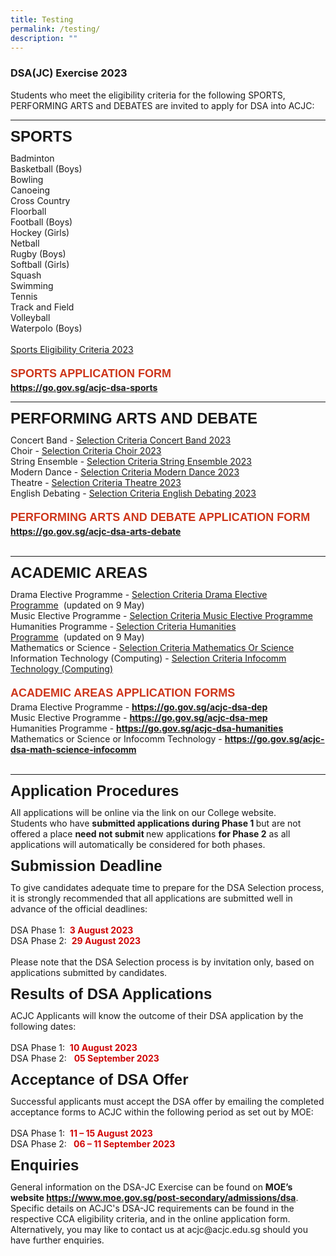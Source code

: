 ```yaml
---
title: Testing
permalink: /testing/
description: ""
---
```

### DSA(JC) Exercise 2023
Students who meet the eligibility criteria for the following SPORTS, PERFORMING ARTS and DEBATES are invited to apply for DSA into ACJC:
<hr>
<p style="line-height: 1.0;"><strong><span style="font-size: 24px; font-family: Arial, Helvetica, sans-serif;">SPORTS</span></strong></p>
Badminton<br>
Basketball (Boys)<br>
Bowling<br>
Canoeing<br>
Cross Country<br>
Floorball<br>
Football (Boys)<br>
Hockey (Girls)<br>
Netball<br>
Rugby (Boys)<br>
Softball (Girls)<br>
Squash<br>
Swimming<br>
Tennis<br>
Track and Field<br>
Volleyball<br>
Waterpolo (Boys)<br><br>
<a target="_blank" href="/files/Dsa/dsa%20sports%20eligibility%20criteria%202023.pdf">Sports Eligibility Criteria 2023</a><br><br>
<div style="line-height: 1.5;"><span style="color:#CE361B; font-family: Arial, Helvetica, sans-serif; font-size: 18px;"><b>SPORTS APPLICATION FORM</b></span></div>
<a target="_blank" href="https://go.gov.sg/acjc-dsa-sports"><b>https://go.gov.sg/acjc-dsa-sports</b></a><br>
<hr>
<p style="line-height: 1.0;"><strong><span style="font-size: 24px; font-family: Arial, Helvetica, sans-serif;">PERFORMING ARTS AND DEBATE</span></strong></p>
Concert Band - <a target="_blank" href="/files/Dsa/eligibility%20criteria%20concert%20band%202023.pdf">Selection Criteria Concert Band 2023</a><br>
Choir - <a target="_blank" href="/files/Dsa/eligibility%20criteria%20choir%202023.pdf">Selection Criteria Choir 2023</a><br>
String Ensemble - <a target="_blank" href="/files/Dsa/eligibility%20criteria%20string%20ensemble%202023.pdf">Selection Criteria String Ensemble 2023</a><br>
Modern Dance - <a target="_blank" href="/files/Dsa/eligibility%20criteria%20modern%20dance%202023.pdf">Selection Criteria Modern Dance 2023</a><br>
Theatre - <a target="_blank" href="/files/Dsa/eligibility%20criteria%20theatre%202023.pdf">Selection Criteria Theatre 2023</a><br>
English Debating - <a target="_blank" href="/files/Dsa/eligibility%20criteria%20english%20debating%202023.pdf">Selection Criteria English Debating 2023</a><br><br>

<div style="line-height: 1.5;"><span style="color:#CE361B; font-family: Arial, Helvetica, sans-serif; font-size: 18px;"><b>PERFORMING ARTS AND DEBATE APPLICATION FORM</b></span></div>
<a target="_blank" href="https://go.gov.sg/acjc-dsa-arts-debate"><b>https://go.gov.sg/acjc-dsa-arts-debate</b></a><br><br>
<hr>

<p style="line-height: 1.0;"><strong><span style="font-size: 24px; font-family: Arial, Helvetica, sans-serif;">ACADEMIC AREAS</span></strong></p>
Drama Elective Programme - <a target="_blank" href="/files/Dsa/eligibility%20criteria%20drama%20elective%20programme%202023.pdf">Selection Criteria Drama Elective Programme</a>&nbsp;&nbsp;(updated on 9 May)<br>
Music Elective Programme - <a target="_blank" href="/files/Dsa/eligibility%20criteria%20music%20elective%20programme%202023.pdf">Selection Criteria Music Elective Programme</a><br>
Humanities Programme - <a target="_blank" href="/files/Dsa/eligibility%20criteria%20humanities%20programme%202023.pdf">Selection Criteria Humanities Programme</a>&nbsp;&nbsp;(updated on 9 May)<br>
Mathematics or Science - <a target="_blank" href="/files/Dsa/eligibility%20criteria%20mathematics%20or%20science.pdf">Selection Criteria Mathematics Or Science</a><br>
Information Technology (Computing) - <a target="_blank" href="/files/Dsa/eligibility%20criteria%20infocomm%20technology%20(computing).pdf">Selection Criteria Infocomm Technology (Computing)</a><br><br>

<div style="line-height: 1.5;"><span style="color:#CE361B; font-family: Arial, Helvetica, sans-serif; font-size: 18px;"><b>ACADEMIC AREAS APPLICATION FORMS</b></span></div>
Drama Elective Programme - <a target="_blank" href="https://go.gov.sg/acjc-dsa-dep"><b>https://go.gov.sg/acjc-dsa-dep</b></a><br>
Music Elective Programme - <a target="_blank" href="https://go.gov.sg/acjc-dsa-mep"><b>https://go.gov.sg/acjc-dsa-mep</b></a><br>
Humanities Programme - <a target="_blank" href="https://go.gov.sg/acjc-dsa-humanities"><b>https://go.gov.sg/acjc-dsa-humanities</b></a><br>
Mathematics or Science or Infocomm Technology - <a target="_blank" href="https://go.gov.sg/acjc-dsa-math-science-infocomm"><b>https://go.gov.sg/acjc-dsa-math-science-infocomm</b></a><br><br>
<hr>
<p style="line-height: 1.0;"><strong><span style="font-size: 24px; font-family: Arial, Helvetica, sans-serif;">Application Procedures</span></strong></p>
All applications will be online via the link on our College website.<br>
Students who have <b>submitted applications during Phase 1 </b> but are not offered a place <b>need not submit </b> new applications <b>for Phase 2</b> as all applications will automatically be considered for both phases.

<p style="line-height: 1.0;"><strong><span style="font-size: 24px; font-family: Arial, Helvetica, sans-serif;">Submission Deadline</span></strong></p>
To give candidates adequate time to prepare for the DSA Selection process, it is strongly recommended that all applications are submitted well in advance of the official deadlines:<br><br>
DSA Phase 1:&nbsp;&nbsp;<span style="color: #d00505;"><b>3 August 2023</b></span><br>
DSA Phase 2: &nbsp;<span style="color: #d00505;"><b>29 August 2023</b></span><br><br>
Please note that the DSA Selection process is by invitation only, based on applications submitted by candidates. 

<p style="line-height: 1.0;"><strong><span style="font-size: 24px; font-family: Arial, Helvetica, sans-serif;">Results of DSA Applications</span></strong></p>
ACJC Applicants will know the outcome of their DSA application by the following dates:<br><br>
DSA Phase 1: &nbsp;<span style="color: #d00505;"><b>10 August 2023</b></span><br>
DSA Phase 2: &nbsp;&nbsp;<span style="color: #d00505;"><b>05 September 2023</b></span><br>

<p style="line-height: 1.0;"><strong><span style="font-size: 24px; font-family: Arial, Helvetica, sans-serif;">Acceptance of DSA Offer</span></strong></p>
Successful applicants must accept the DSA offer by emailing the completed acceptance forms to ACJC within the following period as set out by MOE:<br><br>
DSA Phase 1: &nbsp;<span style="color: #d00505;"><b>11 – 15 August 2023</b></span><br>
DSA Phase 2: &nbsp;<span style="color: #d00505;"><b>&nbsp;06 – 11 September 2023</b></span><br>

<p style="line-height: 1.0;"><strong><span style="font-size: 24px; font-family: Arial, Helvetica, sans-serif;">Enquiries</span></strong></p>
<div>General information on the DSA-JC Exercise can be found on <b>MOE’s website </b><a target="_blank" href="https://www.moe.gov.sg/post-secondary/admissions/dsa"><b>https://www.moe.gov.sg/post-secondary/admissions/dsa</b></a>.</div>
<div>Specific details on ACJC's DSA-JC requirements can be found in the respective CCA eligibility criteria, and in the online application form.</div>
<div>Alternatively, you may like to contact us at acjc@acjc.edu.sg should you have further enquiries.</div>